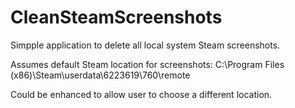 # CleanSteamScreenshots
Simpple application to delete all local system Steam screenshots.  

Assumes default Steam location for screenshots:
C:\Program Files (x86)\Steam\userdata\6223619\760\remote

Could be enhanced to allow user to choose a different location.
